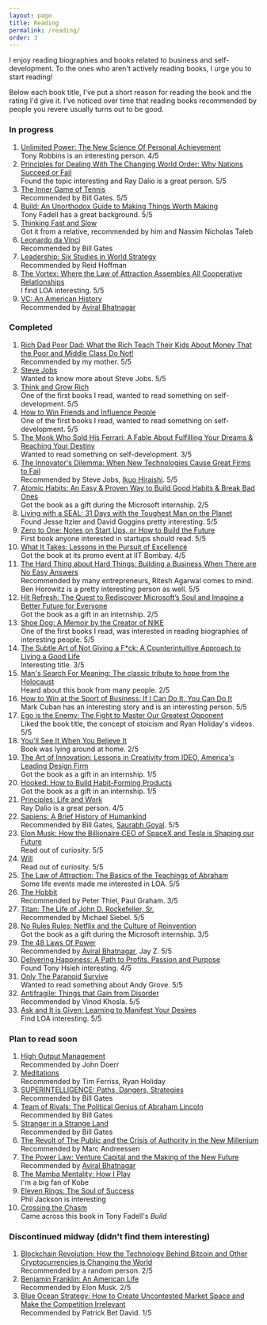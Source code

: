 ```yaml
---
layout: page
title: Reading
permalink: /reading/
order: 3
---
```

I enjoy reading biographies and books related to business and self-development. To the ones who aren't actively reading books, I urge you to start reading!

Below each book title, I've put a short reason for reading the book and the rating I'd give it. I've noticed over time that reading books recommended by people you revere usually turns out to be good.

### In progress

1. [Unlimited Power: The New Science Of Personal Achievement](https://www.amazon.in/Unlimited-Power-Science-Personal-Achievement/dp/0684845776)  
Tony Robbins is an interesting person. 4/5
2. [Principles for Dealing With The Changing World Order: Why Nations Succeed or Fail](https://www.amazon.in/gp/product/1471196690/)  
Found the topic interesting and Ray Dalio is a great person. 5/5
3. [The Inner Game of Tennis](https://www.amazon.com/gp/product/0679778314/)  
Recommended by Bill Gates. 5/5
4. [Build: An Unorthodox Guide to Making Things Worth Making](https://www.amazon.in/gp/product/1787634116/)  
Tony Fadell has a great background. 5/5
5. [Thinking Fast and Slow](https://www.amazon.com/Thinking-Fast-and-Slow-audiobook/dp/B005Z9GAJG/)  
Got it from a relative, recommended by him and Nassim Nicholas Taleb
6. [Leonardo da Vinci](https://www.amazon.com/Leonardo-Vinci-Walter-Isaacson/dp/1501139169/)  
Recommended by Bill Gates
7. [Leadership: Six Studies in World Strategy](https://www.amazon.com/Leadership-Six-Studies-World-Strategy/dp/B09FC1G48D/)  
Recommended by Reid Hoffman
8. [The Vortex: Where the Law of Attraction Assembles All Cooperative Relationships](https://www.amazon.com/Vortex-Attraction-Assembles-Cooperative-Relationships/dp/1401958788/)  
I find LOA interesting. 5/5
9. [VC: An American History](https://www.amazon.com/VC-American-History-Tom-Nicholas/dp/0674248260/)  
Recommended by [Aviral Bhatnagar](https://twitter.com/aviralbhat/status/1414621448568639491?s=20&t=7mIptxcPt9mtis6LsJe7Yg)

### Completed

1. [Rich Dad Poor Dad: What the Rich Teach Their Kids About Money That the Poor and Middle Class Do Not!](https://www.amazon.in/Rich-Dad-Poor-Middle-Updates/dp/1612680194)  
Recommended by my mother. 5/5
2. [Steve Jobs](https://www.amazon.in/Steve-Jobs-Walter-Isaacson/dp/1451648537)  
Wanted to know more about Steve Jobs. 5/5
3. [Think and Grow Rich](https://www.amazon.in/Think-Grow-Rich-Landmark-Bestseller/dp/1585424331)  
One of the first books I read, wanted to read something on self-development. 5/5
4. [How to Win Friends and Influence People](https://www.amazon.in/How-Win-Friends-Influence-People/dp/0091906350)  
One of the first books I read, wanted to read something on self-development. 5/5
5. [The Monk Who Sold His Ferrari: A Fable About Fulfilling Your Dreams & Reaching Your Destiny](https://www.amazon.in/Monk-Who-Sold-His-Ferrari/dp/817992162X)  
Wanted to read something on self-development. 3/5
6. [The Innovator's Dilemma: When New Technologies Cause Great Firms to Fail](https://www.amazon.in/Innovators-Dilemma-Technologies-Management-Innovation/dp/142219602X)  
Recommended by Steve Jobs, [Ikuo Hiraishi](https://www.linkedin.com/in/ikuohiraishi/?originalSubdomain=jp). 5/5
7. [Atomic Habits: An Easy & Proven Way to Build Good Habits & Break Bad Ones](https://www.amazon.in/Atomic-Habits-James-Clear/dp/1847941834)  
Got the book as a gift during the Microsoft internship. 2/5
8. [Living with a SEAL: 31 Days with the Toughest Man on the Planet](https://www.amazon.in/Living-SEAL-Days-Toughest-Planet/dp/1455534676)  
Found Jesse Itzler and David Goggins pretty interesting. 5/5
9. [Zero to One: Notes on Start Ups, or How to Build the Future](https://www.amazon.in/Zero-One-Start-Build-Future/dp/0753555190)  
First book anyone interested in startups should read. 5/5
10. [What It Takes: Lessons in the Pursuit of Excellence](https://www.amazon.in/What-Takes-Lessons-Pursuit-Excellence/dp/1501158147)  
Got the book at its promo event at IIT Bombay. 4/5
11. [The Hard Thing about Hard Things: Building a Business When There are No Easy Answers](https://www.amazon.in/Hard-Thing-about-Building-Business/dp/0062273205)  
Recommended by many entrepreneurs, Ritesh Agarwal comes to mind. Ben Horowitz is a pretty interesting person as well. 5/5
12. [Hit Refresh: The Quest to Rediscover Microsoft’s Soul and Imagine a Better Future for Everyone](https://www.amazon.in/Hit-Refresh-Rediscover-Microsofts-Everyone/dp/000824765X)  
Got the book as a gift in an internship. 2/5
13. [Shoe Dog: A Memoir by the Creator of NIKE](https://www.amazon.in/Shoe-Dog-Phil-Knight/dp/1471146715)  
One of the first books I read, was interested in reading biographies of interesting people. 5/5
14. [The Subtle Art of Not Giving a F*ck: A Counterintuitive Approach to Living a Good Life](https://www.amazon.in/Subtle-Art-Not-Giving-Counterintuitive/dp/0062457713)  
Interesting title. 3/5
15. [Man's Search For Meaning: The classic tribute to hope from the Holocaust](https://www.amazon.in/Mans-Search-Meaning-Viktor-Frankl/dp/1846041244)  
Heard about this book from many people. 2/5
16. [How to Win at the Sport of Business: If I Can Do It, You Can Do It](https://www.amazon.in/How-Win-Sport-Business-Can/dp/1626810915)  
Mark Cuban has an interesting story and is an interesting person. 5/5
17. [Ego is the Enemy: The Fight to Master Our Greatest Opponent](https://www.amazon.in/Ego-Enemy-Ryan-Holiday/dp/1781257019)  
Liked the book title, the concept of stoicism and Ryan Holiday's videos. 5/5
18. [You'll See It When You Believe It](https://www.amazon.in/Youll-See-When-You-Believe/dp/0099474298)  
Book was lying around at home. 2/5
19. [The Art of Innovation: Lessons in Creativity from IDEO, America's Leading Design Firm](https://www.amazon.in/Art-Innovation-Lessons-Creativity-Americas/dp/0385499841)  
Got the book as a gift in an internship. 1/5
20. [Hooked: How to Build Habit-Forming Products](https://www.amazon.in/Hooked-How-Build-Habit-Forming-Products-ebook/dp/B00NW01MKM)  
Got the book as a gift in an internship. 1/5
21. [Principles: Life and Work](https://www.amazon.in/Principles-Life-Work-Ray-Dalio/dp/1501124021)  
Ray Dalio is a great person. 4/5
22. [Sapiens: A Brief History of Humankind](https://www.amazon.in/Sapiens-Humankind-Yuval-Noah-Harari/dp/0099590085/)  
Recommended by Bill Gates, [Saurabh Goyal](https://www.linkedin.com/in/saurabh-goyal-b6930a59/). 5/5
23. [Elon Musk: How the Billionaire CEO of SpaceX and Tesla is Shaping our Future](https://www.amazon.in/Elon-Musk-Billionaire-SpaceX-Shaping/dp/0753555646/)  
Read out of curiosity. 5/5
24. [Will](https://www.amazon.in/Will-EXPORT-Smith/dp/1529124166/)  
Read out of curiosity. 5/5
25. [The Law of Attraction: The Basics of the Teachings of Abraham](https://www.amazon.in/Law-Attraction-Basics-Teachings-Abraham%C2%AE/dp/1401912273/)  
Some life events made me interested in LOA. 5/5
26. [The Hobbit](https://www.amazon.in/Hobbit-Film-tie-J-R-R-Tolkien/dp/0008118043/)  
Recommended by Peter Thiel, Paul Graham. 3/5
27. [Titan: The Life of John D. Rockefeller, Sr.](https://www.amazon.in/Titan-Life-John-Rockefeller-Sr/dp/1400077303/)  
Recommended by Michael Siebel. 5/5
28. [No Rules Rules: Netflix and the Culture of Reinvention](https://www.amazon.in/No-Rules-Netflix-Culture-Reinvention/dp/1984877860)  
Got the book as a gift during the Microsoft internship. 3/5
29. [The 48 Laws Of Power](https://www.amazon.in/Laws-Power-Robert-Greene-Collection/dp/1861972784/)  
Recommended by [Aviral Bhatnagar](https://twitter.com/aviralbhat/status/1414621448568639491?s=20&t=7mIptxcPt9mtis6LsJe7Yg), Jay Z. 5/5
30. [Delivering Happiness: A Path to Profits, Passion and Purpose](https://www.amazon.in/Delivering-Happiness-Tony-Hsieh/dp/145550890X/)  
Found Tony Hsieh interesting. 4/5
31. [Only The Paranoid Survive](https://www.amazon.in/Only-Paranoid-Survive-Andrew-Grove/dp/1861975139/)  
Wanted to read something about Andy Grove. 5/5
32. [Antifragile: Things that Gain from Disorder](https://www.amazon.in/gp/product/0141038225/)  
Recommended by Vinod Khosla. 5/5
33. [Ask and It is Given: Learning to Manifest Your Desires](https://www.amazon.in/Ask-Given-Learning-Manifest-Desires/dp/1401904599/)  
Find LOA interesting. 5/5

### Plan to read soon

1. [High Output Management](https://www.amazon.in/High-Output-Management-Andrew-Grove/dp/0679762884)  
Recommended by John Doerr
2. [Meditations](https://www.amazon.in/gp/product/8175994754/)  
Recommended by Tim Ferriss, Ryan Holiday
3. [SUPERINTELLIGENCE: Paths, Dangers, Strategies](https://www.amazon.in/Superintelligence-Dangers-Strategies-Nick-Bostrom/dp/0198739834/)  
Recommended by Bill Gates
4. [Team of Rivals: The Political Genius of Abraham Lincoln](https://www.amazon.com/gp/product/0743270754/)  
Recommended by Bill Gates
5. [Stranger in a Strange Land](https://www.amazon.com/gp/product/0441788386/)  
Recommended by Bill Gates
6. [The Revolt of The Public and the Crisis of Authority in the New Millenium](https://www.amazon.com/gp/product/1732265143/)  
Recommended by Marc Andreessen
7. [The Power Law: Venture Capital and the Making of the New Future](https://www.amazon.com/gp/product/052555999X/)  
Recommended by [Aviral Bhatnagar](https://twitter.com/aviralbhat/status/1414621448568639491?s=20&t=7mIptxcPt9mtis6LsJe7Yg)
8. [The Mamba Mentality: How I Play](https://www.amazon.com/gp/product/0374201234/)  
I'm a big fan of Kobe
9. [Eleven Rings: The Soul of Success](https://www.amazon.com/gp/product/0143125346/)  
Phil Jackson is interesting
10. [Crossing the Chasm](https://www.amazon.com/gp/product/0062292986/)  
Came across this book in Tony Fadell's _Build_

### Discontinued midway (didn't find them interesting)

1. [Blockchain Revolution: How the Technology Behind Bitcoin and Other Cryptocurrencies is Changing the World](https://www.amazon.in/Blockchain-Revolution-Technology-Cryptocurrencies-Changing/dp/0241237866/)  
Recommended by a random person. 2/5
2. [Benjamin Franklin: An American Life](https://www.amazon.in/Benjamin-Franklin-American-Walter-Isaacson/dp/074325807X)  
Recommended by Elon Musk. 2/5
3. [Blue Ocean Strategy: How to Create Uncontested Market Space and Make the Competition Irrelevant](https://www.amazon.in/gp/product/1625274491/)  
Recommended by Patrick Bet David. 1/5
